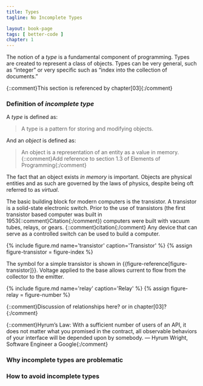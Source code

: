 ```yaml
---
title: Types
tagline: No Incomplete Types

layout: book-page
tags: [ better-code ]
chapter: 1
---
```


The notion of a _type_ is a fundamental component of programming. Types are created to represent a class of objects. Types can be very general, such as “integer” or very specific such as “index into the collection of documents.”

{::comment}This section is referenced by chapter[03]{:/comment}

### Definition of _incomplete type_

A _type_ is defined as:

> A type is a pattern for storing and modifying objects.

And an _object_ is defined as:

> An object is a representation of an entity as a value in memory. {::comment}Add reference to section 1.3 of Elements of Programming{:/comment}

The fact that an object exists _in memory_ is important. Objects are physical entities and as such are governed by the laws of physics, despite being oft referred to as _virtual_.

The basic building block for modern computers is the transistor. A transistor is a solid-state electronic switch. Prior to the use of transistors (the first transistor based computer was built in 1953{::comment}Citation{:/comment}) computers were built with vacuum tubes, relays, or gears. {::comment}citation{:/comment} Any device that can serve as a controlled switch can be used to build a computer.

{% include figure.md name='transistor' caption='Transistor' %}
{% assign figure-transistor = figure-index %}

The symbol for a simple transistor is shown in {{figure-reference[figure-transistor]}}. Voltage applied to the base allows current to flow from the collector to the emitter.

{% include figure.md name='relay' caption='Relay' %}
{% assign figure-relay = figure-number %}

{::comment}Discussion of relationships here? or in chapter[03]?{:/comment}

{::comment}Hyrum’s Law: With a sufficient number of users of an API, it does not matter what you promised in the contract, all observable behaviors of your interface will be depended upon by somebody. — Hyrum Wright, Software Engineer a Google{:/comment}


### Why incomplete types are problematic

### How to avoid incomplete types

[transistor]: figures/transistor.svg
